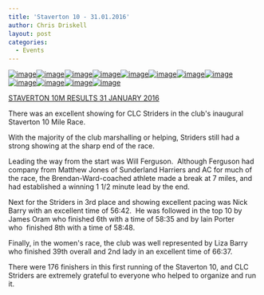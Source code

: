 ```yaml
---
title: 'Staverton 10 - 31.01.2016'
author: Chris Driskell
layout: post
categories:
  - Events
---
```

[<img class="alignnone size-medium wp-image-1924" src="/Images/2016/01/image39-300x200.jpeg" alt="image" width="300" height="200" srcset="/Images/2016/01/image39-300x200.jpeg 300w, /Images/2016/01/image39-1024x683.jpeg 1024w, /Images/2016/01/image39.jpeg 1620w" sizes="(max-width: 300px) 100vw, 300px" />](/Images/2016/01/image39.jpeg)[<img class="alignnone size-medium wp-image-1923" src="/Images/2016/01/image38-200x300.jpeg" alt="image" width="200" height="300" srcset="/Images/2016/01/image38-200x300.jpeg 200w, /Images/2016/01/image38-683x1024.jpeg 683w, /Images/2016/01/image38.jpeg 1080w" sizes="(max-width: 200px) 100vw, 200px" />](/Images/2016/01/image38.jpeg)[<img class="alignnone size-medium wp-image-1922" src="/Images/2016/01/image37-300x200.jpeg" alt="image" width="300" height="200" srcset="/Images/2016/01/image37-300x200.jpeg 300w, /Images/2016/01/image37-1024x683.jpeg 1024w, /Images/2016/01/image37.jpeg 1620w" sizes="(max-width: 300px) 100vw, 300px" />](/Images/2016/01/image37.jpeg)[<img class="alignnone size-medium wp-image-1921" src="/Images/2016/01/image36-300x200.jpeg" alt="image" width="300" height="200" srcset="/Images/2016/01/image36-300x200.jpeg 300w, /Images/2016/01/image36-1024x683.jpeg 1024w, /Images/2016/01/image36.jpeg 1620w" sizes="(max-width: 300px) 100vw, 300px" />](/Images/2016/01/image36.jpeg)[<img class="alignnone size-medium wp-image-1920" src="/Images/2016/01/image35-300x200.jpeg" alt="image" width="300" height="200" srcset="/Images/2016/01/image35-300x200.jpeg 300w, /Images/2016/01/image35-1024x683.jpeg 1024w, /Images/2016/01/image35.jpeg 1620w" sizes="(max-width: 300px) 100vw, 300px" />](/Images/2016/01/image35.jpeg)[<img class="alignnone size-medium wp-image-1910" src="/Images/2016/01/image31-300x225.jpeg" alt="image" width="300" height="225" srcset="/Images/2016/01/image31-300x225.jpeg 300w, /Images/2016/01/image31-1024x768.jpeg 1024w" sizes="(max-width: 300px) 100vw, 300px" />](/Images/2016/01/image31.jpeg)[<img class="alignnone size-medium wp-image-1911" src="/Images/2016/01/image32-300x225.jpeg" alt="image" width="300" height="225" srcset="/Images/2016/01/image32-300x225.jpeg 300w, /Images/2016/01/image32-1024x768.jpeg 1024w" sizes="(max-width: 300px) 100vw, 300px" />](/Images/2016/01/image32.jpeg)[<img class="alignnone size-medium wp-image-1912" src="/Images/2016/01/image33-300x225.jpeg" alt="image" width="300" height="225" srcset="/Images/2016/01/image33-300x225.jpeg 300w, /Images/2016/01/image33-1024x768.jpeg 1024w" sizes="(max-width: 300px) 100vw, 300px" />](/Images/2016/01/image33.jpeg)[<img class="alignnone size-medium wp-image-1913" src="/Images/2016/01/image34-300x225.jpeg" alt="image" width="300" height="225" srcset="/Images/2016/01/image34-300x225.jpeg 300w, /Images/2016/01/image34-1024x768.jpeg 1024w" sizes="(max-width: 300px) 100vw, 300px" />](/Images/2016/01/image34.jpeg)[<img class="alignnone size-medium wp-image-1907" src="/Images/2016/01/image30-300x225.jpeg" alt="image" width="300" height="225" srcset="/Images/2016/01/image30-300x225.jpeg 300w, /Images/2016/01/image30-1024x768.jpeg 1024w" sizes="(max-width: 300px) 100vw, 300px" />](/Images/2016/01/image30.jpeg)[<img class="alignnone size-medium wp-image-1905" src="/Images/2016/01/image28-300x225.jpeg" alt="image" width="300" height="225" srcset="/Images/2016/01/image28-300x225.jpeg 300w, /Images/2016/01/image28-1024x768.jpeg 1024w" sizes="(max-width: 300px) 100vw, 300px" />](/Images/2016/01/image28.jpeg)[<img class="alignnone size-medium wp-image-1906" src="/Images/2016/01/image29-300x225.jpeg" alt="image" width="300" height="225" srcset="/Images/2016/01/image29-300x225.jpeg 300w, /Images/2016/01/image29-1024x768.jpeg 1024w" sizes="(max-width: 300px) 100vw, 300px" />](/Images/2016/01/image29.jpeg)

[STAVERTON 10M RESULTS 31 JANUARY 2016](/Images/2016/01/STAVERTON-10M-RESULTS-31-JANUARY-2016.pdf)

There was an excellent showing for CLC Striders in the club's inaugural Staverton 10 Mile Race.

With the majority of the club marshalling or helping, Striders still had a strong showing at the sharp end of the race.

Leading the way from the start was Will Ferguson.  Although Ferguson had company from Matthew Jones of Sunderland Harriers and AC for much of the race, the Brendan-Ward-coached athlete made a break at 7 miles, and had established a winning 1 1/2 minute lead by the end.

Next for the Striders in 3rd place and showing excellent pacing was Nick Barry with an excellent time of 56:42.  He was followed in the top 10 by James Oram who finished 6th with a time of 58:35 and by Iain Porter who  finished 8th with a time of 58:48.

Finally, in the women's race, the club was well represented by Liza Barry who finished 39th overall and 2nd lady in an excellent time of 66:37.

There were 176 finishers in this first running of the Staverton 10, and CLC Striders are extremely grateful to everyone who helped to organize and run it.

&nbsp;
